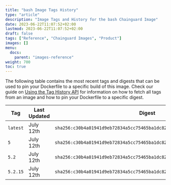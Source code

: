 ```yaml
---
title: "bash Image Tags History"
type: "article"
description: "Image Tags and History for the bash Chainguard Image"
date: 2023-06-22T11:07:52+02:00
lastmod: 2023-06-22T11:07:52+02:00
draft: false
tags: ["Reference", "Chainguard Images", "Product"]
images: []
menu:
  docs:
    parent: "images-reference"
weight: 700
toc: true
---
```


The following table contains the most recent tags and digests that can be used to pin your Dockerfile to a specific build of this image. Check our guide on [Using the Tag History API](/chainguard/chainguard-images/using-the-tag-history-api/) for information on how to fetch all tags from an image and how to pin your Dockerfile to a specific digest.

| Tag      | Last Updated | Digest                                                                    |
|----------|--------------|---------------------------------------------------------------------------|
| `latest` | July 12th    | `sha256:c30b4a01941d9eb72834a5cc75465ba1dc824599f19e1e60156c8efdca0a6835` |
| `5`      | July 12th    | `sha256:c30b4a01941d9eb72834a5cc75465ba1dc824599f19e1e60156c8efdca0a6835` |
| `5.2`    | July 12th    | `sha256:c30b4a01941d9eb72834a5cc75465ba1dc824599f19e1e60156c8efdca0a6835` |
| `5.2.15` | July 12th    | `sha256:c30b4a01941d9eb72834a5cc75465ba1dc824599f19e1e60156c8efdca0a6835` |
